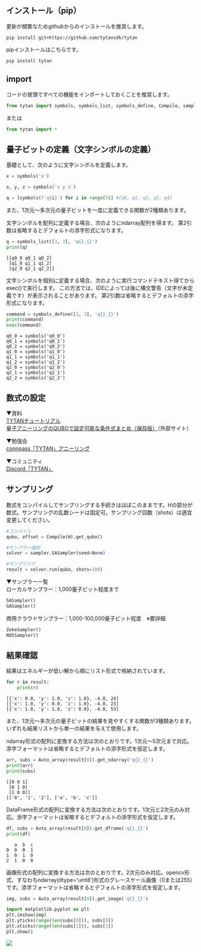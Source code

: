 ## インストール（pip）
更新が頻繁なためgithubからのインストールを推奨します。
```
pip install git+https://github.com/tytansdk/tytan
```

pipインストールはこちらです。
```
pip install tytan
```

## import
コードの冒頭ですべての機能をインポートしておくことを推奨します。
```python
from tytan import symbols, symbols_list, symbols_define, Compile, sampler, Auto_array
```
または
```python
from tytan import *
```

## 量子ビットの定義（文字シンボルの定義）
基礎として、次のように文字シンボルを定義します。
```python
x = symbols('x')
```
```python
x, y, z = symbols('x y z')
```
```python
q = [symbols(f'q{i}') for i in range(5)] #[q0, q1, q2, q3, q4]
```

また、1次元～多次元の量子ビットを一度に定義できる関数が2種類あります。

文字シンボルを配列に定義する場合、次のようにndarray配列を得ます。
第2引数は省略するとデフォルトの添字形式になります。
```python
q = symbols_list([3, 3], 'q{}_{}')
print(q)
```
```
[[q0_0 q0_1 q0_2]
 [q1_0 q1_1 q1_2]
 [q2_0 q2_1 q2_2]]
```

文字シンボルを個別に定義する場合、次のように実行コマンドテキスト得てからexec()で実行します。
この方法では、IDEによっては後に構文警告（文字が未定義です）が表示されることがあります。
第2引数は省略するとデフォルトの添字形式になります。
```python
command = symbols_define([3, 3], 'q{}_{}')
print(command)
exec(command)
```
```
q0_0 = symbols('q0_0')
q0_1 = symbols('q0_1')
q0_2 = symbols('q0_2')
q1_0 = symbols('q1_0')
q1_1 = symbols('q1_1')
q1_2 = symbols('q1_2')
q2_0 = symbols('q2_0')
q2_1 = symbols('q2_1')
q2_2 = symbols('q2_2')
```

## 数式の設定
▼資料<br>
[TYTANチュートリアル](https://github.com/tytansdk/tytan_tutorial)<br>
[量子アニーリングのQUBOで設定可能な条件式まとめ（保存版）](https://vigne-cla.com/21-12/#toc20)（外部サイト）

▼勉強会<br>
[connpass「TYTAN」アニーリング](https://mdrft.connpass.com/)

▼コミュニティ<br>
[Discord「TYTAN」](https://discord.gg/qT5etstPW8)

## サンプリング
数式をコンパイルしてサンプリングする手続きはほぼこのままです。Hの部分が数式。サンプリングの乱数シードは固定可。サンプリング回数（shots）は適宜変更してください。
```python
#コンパイル
qubo, offset = Compile(H).get_qubo()

#サンプラー選択
solver = sampler.SASampler(seed=None)

#サンプリング
result = solver.run(qubo, shots=100)
```

▼サンプラー一覧<br>
ローカルサンプラー：1,000量子ビット程度まで
```python
SASampler()
GASampler()
```
商用クラウドサンプラー：1,000-100,000量子ビット程度　※要詳細
```python
ZekeSampler()
NQSSampler()
```

## 結果確認
結果はエネルギーが低い解から順にリスト形式で格納されています。
```python
for r in result:
    print(r)
```
```
[{'x': 0.0, 'y': 1.0, 'z': 1.0}, -4.0, 24]
[{'x': 1.0, 'y': 0.0, 'z': 1.0}, -4.0, 23]
[{'x': 1.0, 'y': 1.0, 'z': 0.0}, -4.0, 53]
```

また、1次元～多次元の量子ビットの結果を見やすくする関数が3種類あります。いずれも結果リストから単一の結果を与えて使用します。

ndarray形式の配列に変換する方法は次のとおりです。1次元～5次元まで対応。添字フォーマットは省略するとデフォルトの添字形式を仮定します。
```python
arr, subs = Auto_array(result[0]).get_ndarray('q{}_{}')
print(arr)
print(subs)
```
```
[[0 0 1]
 [0 1 0]
 [1 0 0]]
[['0', '1', '2'], ['a', 'b', 'c']]
```

DataFrame形式の配列に変換する方法は次のとおりです。1次元と2次元のみ対応。添字フォーマットは省略するとデフォルトの添字形式を仮定します。
```python
df, subs = Auto_array(result[0]).get_dframe('q{}_{}')
print(df)
```
```
   a  b  c
0  0  0  1
1  0  1  0
2  1  0  0
```

画像形式の配列に変換する方法は次のとおりです。2次元のみ対応。opencv形式、すなわちndarray(dtype='uint8')形式のグレースケール画像（0または255）です。添字フォーマットは省略するとデフォルトの添字形式を仮定します。
```python
img, subs = Auto_array(result[0]).get_image('q{}_{}')

import matplotlib.pyplot as plt
plt.imshow(img)
plt.yticks(range(len(subs[0])), subs[0])
plt.xticks(range(len(subs[1])), subs[1])
plt.show()
```
<img src="https://github.com/tytansdk/tytan/blob/main/img/img-01.png" width="%">



